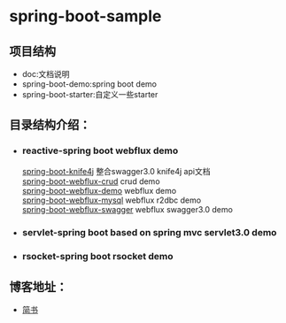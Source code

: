 # spring-boot-sample
## 项目结构
- doc:文档说明
- spring-boot-demo:spring boot demo
- spring-boot-starter:自定义一些starter
## 目录结构介绍：
- ### reactive-spring boot webflux demo
     [spring-boot-knife4j](https://github.com/Even521/spring-boot-sample/tree/master/spring-boot-demo/reactive/spring-boot-knife4j) 整合swagger3.0 knife4j api文档  
     [spring-boot-webflux-crud](https://github.com/Even521/spring-boot-sample/tree/master/spring-boot-demo/reactive/spring-boot-webflux-crud) crud demo  
     [spring-boot-webflux-demo](https://github.com/Even521/spring-boot-sample/tree/master/spring-boot-demo/reactive/spring-boot-webflux-demo) webflux demo  
     [spring-boot-webflux-mysql](https://github.com/Even521/spring-boot-sample/tree/master/spring-boot-demo/reactive/spring-boot-webflux-mysql) webflux r2dbc demo  
     [spring-boot-webflux-swagger](https://github.com/Even521/spring-boot-sample/tree/master/spring-boot-demo/reactive/spring-boot-webflux-swagger) webflux swagger3.0 demo  
          
- ### servlet-spring boot  based on spring mvc servlet3.0 demo 
- ### rsocket-spring boot rsocket demo
        
## 博客地址：
- [简书](https://www.jianshu.com/u/e9ed9db30021)

